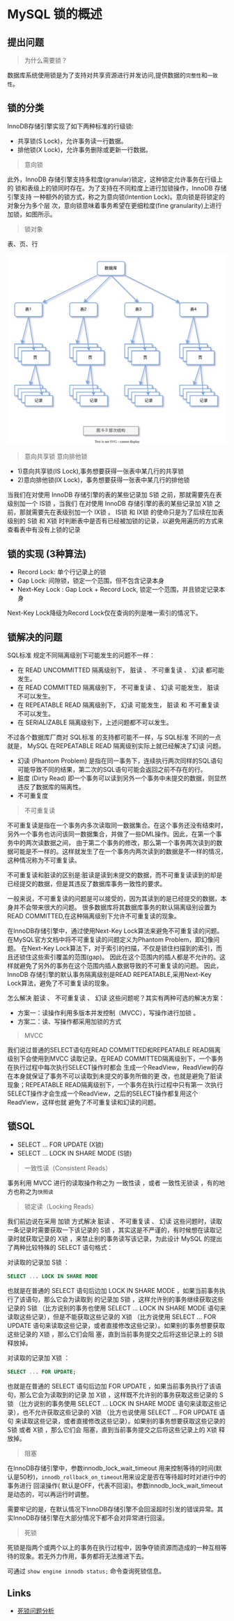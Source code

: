 # MySQL 锁的概述

## 提出问题

> 为什么需要锁？

数据库系统使用锁是为了支持对共享资源进行并发访问,提供数据的`完整性`和`一致性`。

## 锁的分类

InnoDB存储引擎实现了如下两种标准的行级锁:

- 共享锁(S Lock)，允许事务读一行数据。
- 排他锁(X Lock)，允许事务删除或更新一行数据。

> 意向锁

此外，InnoDB 存储引擎支持多粒度(granular)锁定，这种锁定允许事务在行级上的
锁和表级上的锁同时存在。为了支持在不同粒度上进行加锁操作，InnoDB 存储引擎支持
一种额外的锁方式，称之为意向锁(Intention Lock)。意向锁是将锁定的对象分为多个层
次，意向锁意味着事务希望在更细粒度(fine granularity)上进行加锁，如图所示。

> 锁对象

表、页、行

![MySQL-6-3.drawio.svg](./images/MySQL-6-3.drawio.svg)

> 意向共享锁 意向排他锁

- 1)意向共享锁(IS Lock),事务想要获得一张表中某几行的共享锁
- 2)意向排他锁(IX Lock)，事务想要获得一张表中某几行的排他锁

当我们在对使用 InnoDB 存储引擎的表的某些记录加 S锁 之前，那就需要先在表级别加一个 IS锁 ，当我们
在对使用 InnoDB 存储引擎的表的某些记录加 X锁 之前，那就需要先在表级别加一个 IX锁 。 IS锁 和 IX锁
的使命只是为了后续在加表级别的 S锁 和 X锁 时判断表中是否有已经被加锁的记录，以避免用遍历的方式来
查看表中有没有上锁的记录


## 锁的实现 (3种算法)

- Record Lock: 单个行记录上的锁
- Gap Lock: 间隙锁，锁定一个范围，但不包含记录本身
- Next-Key Lock : Gap Lock + Record Lock, 锁定一个范围，并且锁定记录本身

Next-Key Lock降级为Record Lock仅在查询的列是唯一索引的情况下。

## 锁解决的问题

SQL标准 规定不同隔离级别下可能发生的问题不一样：
- 在 READ UNCOMMITTED 隔离级别下， 脏读 、 不可重复读 、 幻读 都可能发生。
- 在 READ COMMITTED 隔离级别下， 不可重复读 、 幻读 可能发生， 脏读 不可以发生。
- 在 REPEATABLE READ 隔离级别下， 幻读 可能发生， 脏读 和 不可重复读 不可以发生。
- 在 SERIALIZABLE 隔离级别下，上述问题都不可以发生。

不过各个数据库厂商对 SQL标准 的支持都可能不一样，与 SQL标准 不同的一点就是， MySQL 在REPEATABLE READ 隔离级别实际上就已经解决了幻读 问题。

- 幻读 (Phantom Problem) 是指在同一事务下，连续执行两次同样的SQL语句可能导致不同的结果，第二次的SQL语句可能会返回之前不存在的行。
- 脏度 (Dirty Read) 即一个事务可以读到另外一个事务中未提交的数据，则显然违反了数据库的隔离性。
- 不可重复度

> 不可重复读

不可重复读是指在一个事务内多次读取同一数据集合。在这个事务还没有结束时，另外一个事务也访问该同一数据集合，并做了一些DML操作。因此，在第一个事务中的两次读数据之间，
由于第二个事务的修改，那么第一个事务两次读到的数据可能是不一样的。这样就发生了在一个事务内两次读到的数据是不一样的情况，这种情况称为不可重复读。

不可重复读和脏读的区别是:脏读是读到未提交的数据，而不可重复读读到的却是已经提交的数据，但是其违反了数据库事务一致性的要求。

一般来说，不可重复读的问题是可以接受的，因为其读到的是已经提交的数据，本身并不会带来很大的问题。
很多数据库将其数据库事务的默认隔离级别设置为READ COMMITTED,在这种隔离级别下允许不可重复读的现象。

在InnoDB存储引擎中，通过使用Next-Key Lock算法来避免不可重复读的问题。在MySQL官方文档中将不可重复读的问题定义为Phantom Problem，即幻像问题。
在Next-Key Lock算法下，对于索引的扫描，不仅是锁住扫描到的索引，而且还锁住这些索引覆盖的范围(gap)。
因此在这个范围内的插人都是不允许的。这样就避免了另外的事务在这个范围内插人数据导致的不可重复读的问题。
因此，InnoDB 存储引擎的默认事务隔离级别是READ REPEATABLE,采用Next-Key Lock算法，避免了不可重复读的现象。

怎么解决 脏读 、 不可重复读 、 幻读 这些问题呢？其实有两种可选的解决方案：

- 方案一：读操作利用多版本并发控制（MVCC），写操作进行加锁 。
- 方案二：读、写操作都采用加锁的方式

> MVCC

我们说过普通的SELECT语句在READ COMMITTED和REPEATABLE READ隔离级别下会使用到MVCC
读取记录。在READ COMMITTED隔离级别下，一个事务在执行过程中每次执行SELECT操作时都会
生成一个ReadView，ReadView的存在本身就保证了事务不可以读取到未提交的事务所做的更
改，也就是避免了脏读现象；REPEATABLE READ隔离级别下，一个事务在执行过程中只有第一
次执行SELECT操作才会生成一个ReadView，之后的SELECT操作都复用这个ReadView，这样也就
避免了不可重复读和幻读的问题。

## 锁SQL

- SELECT ... FOR UPDATE (X锁)
- SELECT ... LOCK IN SHARE MODE (S锁)

> 一致性读（Consistent Reads）

事务利用 MVCC 进行的读取操作称之为 一致性读 ，或者 一致性无锁读 ，有的地方也称之为`快照读`

> 锁定读（Locking Reads）

我们前边说在采用 加锁 方式解决 脏读 、 不可重复读 、 幻读 这些问题时，读取一条记录时需要获取一下该记录的 S锁 ，其实这是不严谨的，有时候想在读取记录时就获取记录的 X锁 ，来禁止别的事务读写该记录，为此设计 MySQL 的提出了两种比较特殊的 SELECT 语句格式：

对读取的记录加 S锁 ：
```sql
SELECT ... LOCK IN SHARE MODE
```
也就是在普通的 SELECT 语句后边加 LOCK IN SHARE MODE ，如果当前事务执行了该语句，那么它会为读取到
的记录加 S锁 ，这样允许别的事务继续获取这些记录的 S锁 （比方说别的事务也使用 SELECT ... LOCK IN
SHARE MODE 语句来读取这些记录），但是不能获取这些记录的 X锁 （比方说使用 SELECT ... FOR UPDATE
语句来读取这些记录，或者直接修改这些记录）。如果别的事务想要获取这些记录的 X锁 ，那么它们会阻
塞，直到当前事务提交之后将这些记录上的 S锁 释放掉。

对读取的记录加 X锁 ：
```sql
SELECT ... FOR UPDATE;
```
也就是在普通的 SELECT 语句后边加 FOR UPDATE ，如果当前事务执行了该语句，那么它会为读取到的记录
加 X锁 ，这样既不允许别的事务获取这些记录的 S锁 （比方说别的事务使用 SELECT ... LOCK IN SHARE
MODE 语句来读取这些记录），也不允许获取这些记录的 X锁 （比方也说使用 SELECT ... FOR UPDATE 语句
来读取这些记录，或者直接修改这些记录）。如果别的事务想要获取这些记录的 S锁 或者 X锁 ，那么它们会
阻塞，直到当前事务提交之后将这些记录上的 X锁 释放掉。

> 阻塞

在InnoDB存储引擎中，参数innodb_lock_wait_timeout 用来控制等待的时间(默认是50秒)，`innodb_rollback_on_timeout`用来设定是否在等待超时时对进行中的事务进行
回滚操作( 默认是OFF，代表不回滚)。参数innodb_lock_wait_timeout 是动态的，可以再运行时调整。

需要牢记的是，在默认情况下InnoDB存储引擎不会回滚超时引发的错误异常。其实InnoDB存储引擎在大部分情况下都不会对异常进行回滚。


> 死锁

死锁是指两个或两个以上的事务在执行过程中，因争夺锁资源而造成的一种互相等待的现象。若无外力作用，事务都将无法推进下去。

可通过 `show engine innodb status;` 命令查询死锁信息。

## Links

- [死锁问题分析](https://mp.weixin.qq.com/s/DnCc5NIrMzvJuTF_xN6RYQ)
